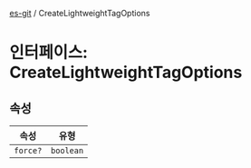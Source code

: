 [es-git](../globals.md) / CreateLightweightTagOptions

# 인터페이스: CreateLightweightTagOptions

## 속성

| 속성 | 유형 |
| ------ | ------ |
| <a id="force"></a> `force?` | `boolean` |
